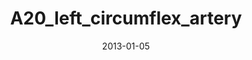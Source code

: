 ---
title: A20_left_circumflex_artery
image: https://www.cycif.org/assets/img/rashid-2019-heart/A20_left_circumflex_artery.jpg
date: '2013-01-05'
minerva_link: https://www.cycif.org/data/rashid-2019-heart/osd-A20_left_circumflex_artery.html
info_link: https://www.cycif.org/data/rashid-2019-heart/index.html
show_page_link: false
tags:
    - narrated
    - heart
---